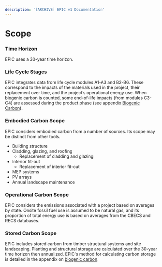 ```yaml
---
description: '[ARCHIVE] EPIC v1 Documentation'
---
```


# Scope

### Time Horizon

EPIC uses a 30-year time horizon.

### Life Cycle Stages

EPIC integrates data from life cycle modules A1-A3 and B2-B6. These correspond to the impacts of the materials used in the project, their replacement over time, and the project’s operational energy use. When biogenic carbon is counted, some end-of-life impacts (from modules C3-C4) are assessed during the product phase (see appendix [Biogenic Carbon](../appendices/biogenic-carbon.md)).

### Embodied Carbon Scope

EPIC considers embodied carbon from a number of sources. Its scope may be distinct from other tools.

* Building structure
* Cladding, glazing, and roofing
  * Replacement of cladding and glazing
* Interior fit-out
  * Replacement of interior fit-out
* MEP systems
* PV arrays
* Annual landscape maintenance

### Operational Carbon Scope

EPIC considers the emissions associated with a project based on averages by state. Onsite fossil fuel use is assumed to be natural gas, and its proportion of total energy use is based on averages from the CBECS and RECS databases.

### Stored Carbon Scope

EPIC includes stored carbon from timber structural systems and site landscaping. Planting and structural storage are calculated over the 30-year time horizon then annualized. EPIC's method for calculating carbon storage is detailed in the appendix on [biogenic carbon](../appendices/biogenic-carbon.md).
